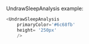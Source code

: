 UndrawSleepAnalysis example:
```js 
<UndrawSleepAnalysis
    primaryColor='#6c68fb'
    height= '250px'
    />
```